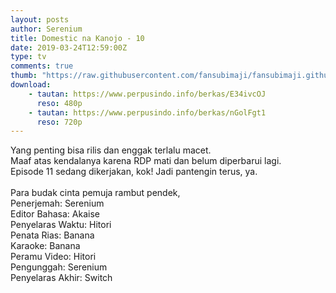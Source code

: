 ```yaml
---
layout: posts
author: Serenium
title: Domestic na Kanojo - 10
date: 2019-03-24T12:59:00Z
type: tv
comments: true
thumb: "https://raw.githubusercontent.com/fansubimaji/fansubimaji.github.io/master/g/domekano-10.png"
download:
    - tautan: https://www.perpusindo.info/berkas/E34ivcOJ
      reso: 480p
    - tautan: https://www.perpusindo.info/berkas/nGolFgt1
      reso: 720p
---
```

Yang penting bisa rilis dan enggak terlalu macet.<br>
Maaf atas kendalanya karena RDP mati dan belum diperbarui lagi.<br>
Episode 11 sedang dikerjakan, kok! Jadi pantengin terus, ya.<br>
<br>
Para budak cinta pemuja rambut pendek,<br>
Penerjemah: Serenium<br>
Editor Bahasa: Akaise<br>
Penyelaras Waktu: Hitori<br>
Penata Rias: Banana<br>
Karaoke: Banana<br>
Peramu Video: Hitori<br>
Pengunggah: Serenium<br>
Penyelaras Akhir: Switch
